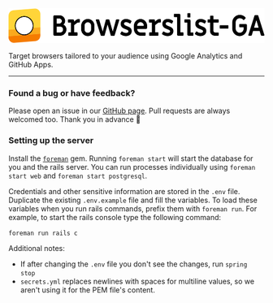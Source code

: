 <img width="520" height="68" src="./public/logo.svg" alt="Browserslist-GA logo">

Target browsers tailored to your audience using Google Analytics and GitHub Apps.

---

### Found a bug or have feedback?

Please open an issue in our [GitHub page](https://github.com/dmfrancisco/browserslist-ga-bot).
Pull requests are always welcomed too. Thank you in advance 🙌

### Setting up the server

Install the [`foreman`](https://github.com/ddollar/foreman) gem.
Running `foreman start` will start the database for you and the rails server.
You can run processes individually using `foreman start web` and `foreman start postgresql`.

Credentials and other sensitive information are stored in the `.env` file.
Duplicate the existing `.env.example` file and fill the variables.
To load these variables when you run rails commands, prefix them with `foreman run`.
For example, to start the rails console type the following command:

```shell
foreman run rails c
```

Additional notes:

* If after changing the `.env` file you don't see the changes, run `spring stop`
* `secrets.yml` replaces newlines with spaces for multiline values, so we aren't using it for the PEM file's content.
